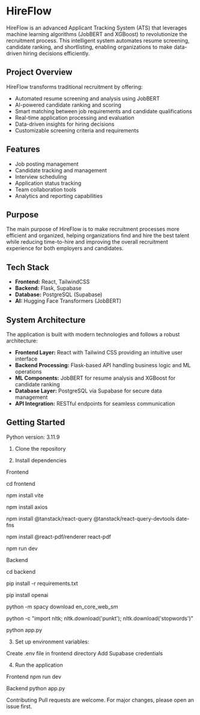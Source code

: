 # HireFlow

HireFlow is an advanced Applicant Tracking System (ATS) that leverages machine learning algorithms (JobBERT and XGBoost) to revolutionize the recruitment process. This intelligent system automates resume screening, candidate ranking, and shortlisting, enabling organizations to make data-driven hiring decisions efficiently.

## Project Overview

HireFlow transforms traditional recruitment by offering:

- Automated resume screening and analysis using JobBERT
- AI-powered candidate ranking and scoring
- Smart matching between job requirements and candidate qualifications
- Real-time application processing and evaluation
- Data-driven insights for hiring decisions
- Customizable screening criteria and requirements

## Features

- Job posting management
- Candidate tracking and management
- Interview scheduling
- Application status tracking
- Team collaboration tools
- Analytics and reporting capabilities

## Purpose

The main purpose of HireFlow is to make recruitment processes more efficient and organized, helping organizations find and hire the best talent while reducing time-to-hire and improving the overall recruitment experience for both employers and candidates.

## Tech Stack

- **Frontend:** React, TailwindCSS
- **Backend:** Flask, Supabase
- **Database:** PostgreSQL (Supabase)
- **AI:** Hugging Face Transformers (JobBERT)

## System Architecture

The application is built with modern technologies and follows a robust architecture:

- **Frontend Layer:** React with Tailwind CSS providing an intuitive user interface
- **Backend Processing:** Flask-based API handling business logic and ML operations
- **ML Components:** JobBERT for resume analysis and XGBoost for candidate ranking
- **Database Layer:** PostgreSQL via Supabase for secure data management
- **API Integration:** RESTful endpoints for seamless communication

## Getting Started

Python version: 3.11.9

1. Clone the repository

2. Install dependencies

Frontend

cd frontend

npm install vite

npm install axios

npm install @tanstack/react-query @tanstack/react-query-devtools date-fns

npm install @react-pdf/renderer react-pdf

npm run dev

Backend

cd backend

pip install -r requirements.txt

pip install openai

python -m spacy download en_core_web_sm

python -c "import nltk; nltk.download('punkt'); nltk.download('stopwords')"

python app.py

3. Set up environment variables:

Create .env file in frontend directory
Add Supabase credentials

4. Run the application

Frontend
npm run dev

Backend
python app.py

Contributing
Pull requests are welcome. For major changes, please open an issue first.
